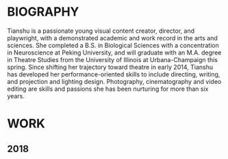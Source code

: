 # BIOGRAPHY
Tianshu is a passionate young visual content creator, director, and playwright, with a demonstrated academic and work record in the arts and sciences. She completed a B.S. in Biological Sciences with a concentration in Neuroscience at Peking University, and will graduate with an M.A. degree in Theatre Studies from the University of Illinois at Urbana-Champaign this spring. Since shifting her trajectory toward theatre in early 2014, Tianshu has developed her performance-oriented skills to include directing, writing, and projection and lighting design. Photography, cinematography and video editing are skills and passions she has been nurturing for more than six years.




# WORK
## 2018


